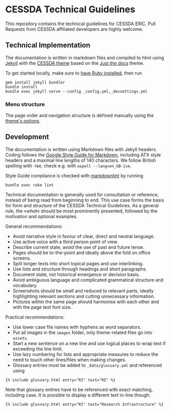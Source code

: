 # CESSDA Technical Guidelines

This repository contains the technical guidelines for CESSDA ERIC.
Pull Requests from CESSDA affiliated developers are highly welcome.

## Technical Implementation

The documentation is written in markdown files and compiled to html using [Jekyll](https://jekyllrb.com)
with the [CESSDA theme](https://rubygems.org/gems/jekyll-cessda-docs) based on the
[Just the docs](https://github.com/just-the-docs/just-the-docs) theme.

To get started locally, make sure to [have Ruby installed](https://jekyllrb.com/docs/installation/), then run

```shell
gem install jekyll bundler
bundle install
bundle exec jekyll serve --config _config.yml,_devsettings.yml
```

### Menu structure

The page order and navigation structure is defined manually using
the [theme's options](https://just-the-docs.github.io/just-the-docs/docs/navigation-structure/).

## Development

The documentation is written using Markdown files with Jekyll headers.
Coding follows the [Google Style Guide for Markdown](https://google.github.io/styleguide/docguide/style.html),
including ATX style headers and a maximal line lengths of 140 characters.
We follow British spelling with -ise, check e.g. with `aspell --lang=en_GB-ise`.

Style Guide compliance is checked with [markdownlint](https://github.com/markdownlint/markdownlint) by running

```shell
bundle exec rake lint
```

Technical documentation is generally used for consultation or reference, instead of being read from beginning to end.
This use case forms the basis for form and structure of the CESSDA Technical Guidelines.
As a general rule, the »*what*« should be most prominently presented, followed by the motivation and optional examples.

General recommendations:

* Avoid narrative style in favour of clear, direct and neutral language.
* Use active voice with a third person point of view.
* Describe current state, avoid the use of past and future tense.
* Pages should be to-the-point and ideally above the fold on office screens.
* Split longer texts into short topical pages and use interlinking.
* Use lists and structure through headings and short paragraphs.
* Document state, not historical emergence or decision basis.
* Avoid ambiguous language and complicated grammatical structure and vocabulary.
* Screenshots should be small and reduced to relevant parts, ideally highlighting relevant sections and cutting unnecessary information.
* Pictures within the same page should harmonise with each other and with the page text font size.

Practical recommendations:

* Use lower case file names with hyphens as word separators.
* Put all images in the `images` folder, only theme-related files go into `assets`.
* Start a new sentence on a new line and use logical places to wrap text if exceeding the line limit.
* Use lazy numbering for lists and appropriate measures to reduce the need to touch other lines/files when making changes.
* Glossary entries must be added to `_data/glossary.yml` and referenced using

```liquid
{% include glossary.html entry="RI" text="RI" %}
```

Note that glossary entries have to be referenced with exact matching, including case.
It is possible to display a different text in-line though:

```liquid
{% include glossary.html entry="RI" text="Research Infrastructure" %}
```
